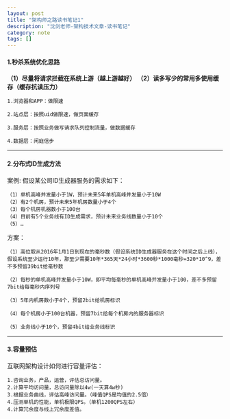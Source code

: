 ```yaml
---
layout: post
title: "架构师之路读书笔记1"
description: "沈剑老师-架构技术文章-读书笔记"
category: note
tags: []
---
```


#### 1.秒杀系统优化思路

**（1）尽量将请求拦截在系统上游（越上游越好）**
**（2）读多写少的常用多使用缓存（缓存抗读压力）**

    1.浏览器和APP：做限速

    2.站点层：按照uid做限速，做页面缓存

    3.服务层：按照业务做写请求队列控制流量，做数据缓存

    4.数据层：闲庭信步

----

#### 2.分布式ID生成方法

案例: 假设某公司ID生成器服务的需求如下：

    （1）单机高峰并发量小于1W，预计未来5年单机高峰并发量小于10W
    （2）有2个机房，预计未来5年机房数量小于4个
    （3）每个机房机器数小于100台
    （4）目前有5个业务线有ID生成需求，预计未来业务线数量小于10个
    （5）…

方案：

    （1）高位取从2016年1月1日到现在的毫秒数（假设系统ID生成器服务在这个时间之后上线），假设系统至少运行10年，那至少需要10年*365天*24小时*3600秒*1000毫秒=320*10^9，差不多预留39bit给毫秒数

    （2）每秒的单机高峰并发量小于10W，即平均每毫秒的单机高峰并发量小于100，差不多预留7bit给每毫秒内序列号

    （3）5年内机房数小于4个，预留2bit给机房标识

    （4）每个机房小于100台机器，预留7bit给每个机房内的服务器标识

    （5）业务线小于10个，预留4bit给业务线标识

----

#### 3.容量预估

互联网架构设计如何进行容量评估：

    1.咨询业务，产品，运营，评估总访问量。
    2.计算平均访问量，总访问量除以4w(一天算4w秒)
    3.根据业务曲线，评估高峰访问量。（峰值QPS是均值的2.5倍）
    4.压测单机的性能，单机极限QPS。（单机1200QPS左右）
    4.计算冗余度与线上冗余度差值。


    